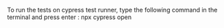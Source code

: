 To run the tests on cypress test runner, type the following command in the terminal and press enter : npx cypress open
